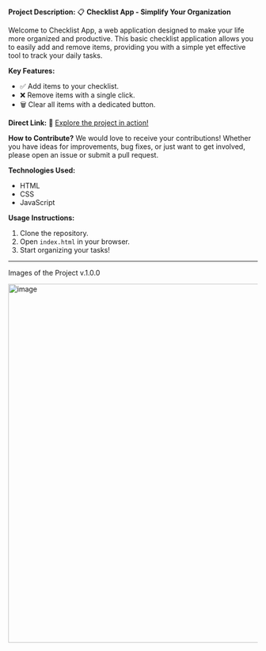 **Project Description:**
📋 **Checklist App - Simplify Your Organization**

Welcome to Checklist App, a web application designed to make your life more organized and productive. This basic checklist application allows you to easily add and remove items, providing you with a simple yet effective tool to track your daily tasks.

**Key Features:**
- ✅ Add items to your checklist.
- ❌ Remove items with a single click.
- 🗑️ Clear all items with a dedicated button.
  
**Direct Link:**
🔗 [Explore the project in action!](https://check-list-app-tan.vercel.app)

**How to Contribute?**
We would love to receive your contributions! Whether you have ideas for improvements, bug fixes, or just want to get involved, please open an issue or submit a pull request.

**Technologies Used:**
- HTML
- CSS
- JavaScript

**Usage Instructions:**
1. Clone the repository.
2. Open `index.html` in your browser.
3. Start organizing your tasks!

---

Images of the Project v.1.0.0


<img width="725" alt="image" src="https://github.com/spichard0/CheckList/assets/59856435/11c10b12-2590-48f1-86b9-a1c4722baf04">





